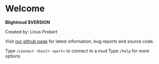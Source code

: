 # Welcome

**Blightmud $VERSION**

Created by: Linus Probert

Visit [our github page](https://github.com/liquidityc/blightmud) for latest information, bug reports and source code.

Type `/connect <host> <port>` to connect to a mud
Type `/help` for more options

